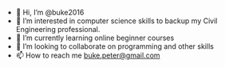 - 👋 Hi, I’m @buke2016
- 👀 I’m interested in computer science skills to backup my Civil Engineering professional.
- 🌱 I’m currently learning online beginner courses
- 💞️ I’m looking to collaborate on programming and other skills
- 📫 How to reach me buke.peter@gmail.com

<!---
buke2016/buke2016 is a ✨ special ✨ repository because its `README.md` (this file) appears on your GitHub profile.
You can click the Preview link to take a look at your changes.
--->
